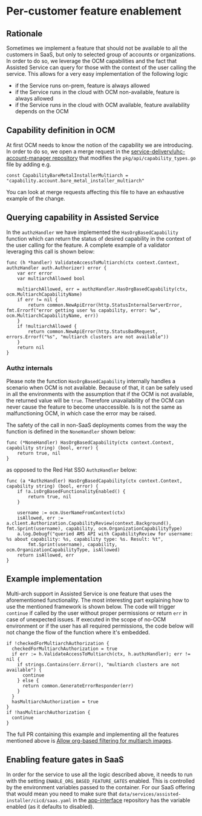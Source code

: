 # Per-customer feature enablement

## Rationale

Sometimes we implement a feature that should not be available to all the customers in SaaS, but only to selected group of accounts or organizations. In order to do so, we leverage the OCM capabilities and the fact that Assisted Service can query for those with the context of the user calling the service. This allows for a very easy implementation of the following logic

* if the Service runs on-prem, feature is always allowed
* if the Service runs in the cloud with OCM non-available, feature is always allowed
* if the Service runs in the cloud with OCM available, feature availability depends on the OCM

## Capability definition in OCM

At first OCM needs to know the notion of the capability we are introducing. In order to do so, we open a merge request in the [service-delivery/uhc-account-manager repository](https://gitlab.cee.redhat.com/service/uhc-account-manager) that modifies the `pkg/api/capability_types.go` file by adding e.g.

```golang
const CapabilityBareMetalInstallerMultiarch = "capability.account.bare_metal_installer_multiarch"
```

You can look at merge requests affecting this file to have an exhaustive example of the change.

## Querying capability in Assisted Service

In the `authzHandler` we have implemented the `HasOrgBasedCapability` function which can return the status of desired capability in the context of the user calling for the feature. A complete example of a validator leveraging this call is shown below:

```golang
func (h *handler) ValidateAccessToMultiarch(ctx context.Context, authzHandler auth.Authorizer) error {
	var err error
	var multiarchAllowed bool

	multiarchAllowed, err = authzHandler.HasOrgBasedCapability(ctx, ocm.MultiarchCapabilityName)
	if err != nil {
		return common.NewApiError(http.StatusInternalServerError, fmt.Errorf("error getting user %s capability, error: %w", ocm.MultiarchCapabilityName, err))
	}
	if !multiarchAllowed {
		return common.NewApiError(http.StatusBadRequest, errors.Errorf("%s", "multiarch clusters are not available"))
	}
	return nil
}
```

### Authz internals

Please note the function `HasOrgBasedCapability` internally handles a scenario when OCM is not available. Because of that, it can be safely used in all the environments with the assumption that if the OCM is not available, the returned value will be `true`. Therefore unavailability of the OCM can never cause the feature to become unaccessible. Is is not the same as malfunctioning OCM, in which case the error may be raised.

The safety of the call in non-SaaS deployments comes from the way the function is defined in the `NoneHandler` shown below:

```golang
func (*NoneHandler) HasOrgBasedCapability(ctx context.Context, capability string) (bool, error) {
	return true, nil
}
```

as opposed to the Red Hat SSO `AuthzHandler` below:

```golang
func (a *AuthzHandler) HasOrgBasedCapability(ctx context.Context, capability string) (bool, error) {
	if !a.isOrgBasedFunctionalityEnabled() {
		return true, nil
	}

	username := ocm.UserNameFromContext(ctx)
	isAllowed, err := a.client.Authorization.CapabilityReview(context.Background(), fmt.Sprint(username), capability, ocm.OrganizationCapabilityType)
	a.log.Debugf("queried AMS API with CapabilityReview for username: %s about capability: %s, capability type: %s. Result: %t",
		fmt.Sprint(username), capability, ocm.OrganizationCapabilityType, isAllowed)
	return isAllowed, err
}
```

## Example implementation

Multi-arch support in Assisted Service is one feature that uses the aforementioned functionality. The most interesting part explaining how to use the mentioned framework is shown below. The code will trigger `continue` if called by the user without proper permissions or return `err` in case of unexpected issues. If executed in the scope of no-OCM environment or if the user has all required permissions, the code below will not change the flow of the function where it's embedded.

```golang
if !checkedForMultiarchAuthorization {
  checkedForMultiarchAuthorization = true
  if err := h.ValidateAccessToMultiarch(ctx, h.authzHandler); err != nil {
    if strings.Contains(err.Error(), "multiarch clusters are not available") {
      continue
    } else {
      return common.GenerateErrorResponder(err)
    }
  }
  hasMultiarchAuthorization = true
}
if !hasMultiarchAuthorization {
  continue
}
```

The full PR containing this example and implementing all the features mentioned above is [Allow org-based filtering for multiarch images](https://github.com/openshift/assisted-service/pull/4368).

## Enabling feature gates in SaaS

In order for the service to use all the logic described above, it needs to run with the setting `ENABLE_ORG_BASED_FEATURE_GATES` enabled. This is controlled by the environment variables passed to the container. For our SaaS offering that would mean you need to make sure that `data/services/assisted-installer/cicd/saas.yaml` in the [app-interface](https://gitlab.cee.redhat.com/service/app-interface) repository has the variable enabled (as it defaults to disabled).
